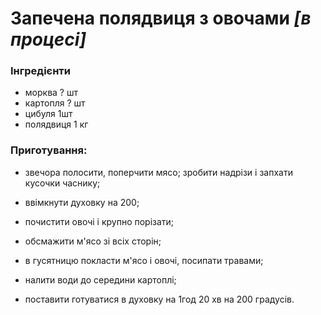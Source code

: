 # Запечена полядвиця з овочами _\[в процесі\]_

### Інгредієнти

* морква ? шт
* картопля ? шт
* цибуля 1шт
* полядвиця 1 кг

### Приготування:

* звечора полосити, поперчити мясо; зробити надрізи і запхати кусочки часнику;

* ввімкнути духовку на 200;

* почистити овочі і крупно порізати;

* обсмажити м'ясо зі всіх сторін;

* в гусятницю покласти м'ясо і овочі, посипати травами;

* налити води до середини картоплі;

* поставити готуватися в духовку на 1год 20 хв на 200 градусів.



